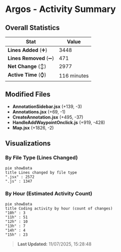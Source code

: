 # Argos - Activity Summary 

## Overall Statistics

| Stat                   | Value                                                             |
| ---------------------- | ----------------------------------------------------------------- |
| **Lines Added** (➕)   | 3448                                          |
| **Lines Removed** (➖) | 471                                        |
| **Net Change** (↕)    | 2977                |
| **Active Time** (⌚)   | 116 minutes |


## Modified Files
- **AnnotationSidebar.jsx** (+139, -3)
- **Annotations.jsx** (+69, -1)
- **CreateAnnotation.jsx** (+495, -37)
- **HandleAddWaypointOnclick.js** (+919, -428)
- **Map.jsx** (+1826, -2)

## Visualizations

### By File Type (Lines Changed)

```mermaid
pie showData
title Lines changed by file type
".jsx" : 2572
".js" : 1347
```

### By Hour (Estimated Activity Count)

```mermaid
pie showData
title Coding activity by hour (count of changes)
"10h" : 3
"11h" : 51
"12h" : 10
"13h" : 7
"14h" : 4
"15h" : 23
```


> **Last Updated:** 11/07/2025, 15:28:48